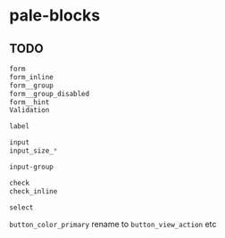 # pale-blocks

## TODO

```css
form
form_inline
form__group
form__group_disabled
form__hint
Validation

label

input
input_size_*

input-group

check
check_inline

select
```

`button_color_primary` rename to `button_view_action` etc
